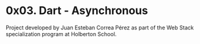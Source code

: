 # 0x03. Dart - Asynchronous

Project developed by Juan Esteban Correa Pérez as part of the Web Stack specialization program at Holberton School.
